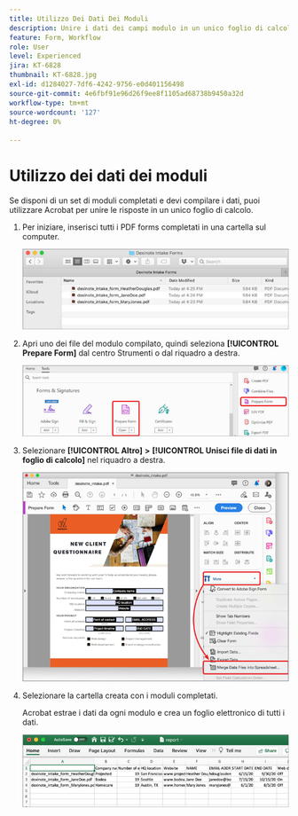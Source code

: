 ```yaml
---
title: Utilizzo Dei Dati Dei Moduli
description: Unire i dati dei campi modulo in un unico foglio di calcolo in Acrobat
feature: Form, Workflow
role: User
level: Experienced
jira: KT-6828
thumbnail: KT-6828.jpg
exl-id: d1284027-7df6-4242-9756-e0d401156498
source-git-commit: 4e6fbf91e96d26f9ee8f1105ad68738b9450a32d
workflow-type: tm+mt
source-wordcount: '127'
ht-degree: 0%

---
```


# Utilizzo dei dati dei moduli

Se disponi di un set di moduli completati e devi compilare i dati, puoi utilizzare Acrobat per unire le risposte in un unico foglio di calcolo.

1. Per iniziare, inserisci tutti i PDF forms completati in una cartella sul computer.

   ![Passaggio dati modulo 1](../assets/FormData_1.png)

1. Apri uno dei file del modulo compilato, quindi seleziona **[!UICONTROL Prepare Form]** dal centro Strumenti o dal riquadro a destra.

   ![Passaggio dati modulo 2](../assets/FormData_2.png)

1. Selezionare **[!UICONTROL Altro]** **>** **[!UICONTROL Unisci file di dati in foglio di calcolo]** nel riquadro a destra.

   ![Passaggio dati modulo 3](../assets/FormData_3.png)

1. Selezionare la cartella creata con i moduli completati.

   Acrobat estrae i dati da ogni modulo e crea un foglio elettronico di tutti i dati.

   ![Passaggio dati modulo 4](../assets/FormData_4.png)
